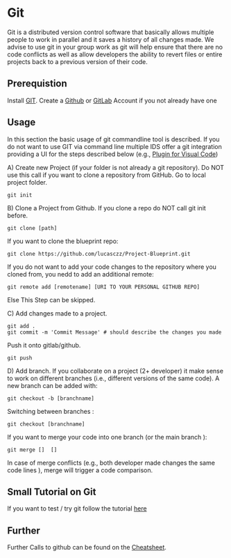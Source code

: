 # Git 

Git is a distributed version control software that basically allows multiple people to work in parallel and it saves a history of all changes made. 
We advise to use git in your group work as git will help ensure that there are no code conflicts as well as allow developers the ability to revert files or entire projects back to a previous version of their code.
## Prerequistion 
Install [GIT](https://education.github.com/git-cheat-sheet-education.pdf).
Create a [Github](www.github.com) or [GitLab](www.gitlab.com) Account if you not already have one 

## Usage 
In this section the basic usage of git commandline tool is described. 
If you do not want to use GIT via command line multiple IDS offer a git integration providing a UI for the steps described below (e.g.,
[Plugin for Visual Code](https://code.visualstudio.com/docs/sourcecontrol/overview))


A) Create new Project (if your folder is not already a git repository). Do NOT use this call if you want to clone a repository from GitHub. 
Go to local project folder. 
```
git init
```
B) Clone a Project from Github. If you clone a repo do NOT call git init before. 
```
git clone [path]
```
If you want to clone the blueprint repo: 
```
git clone https://github.com/lucasczz/Project-Blueprint.git
```

If you do not want to add your code changes to the repository where you cloned from, you nedd to add an additional remote:
```
git remote add [remotename] [URI TO YOUR PERSONAL GITHUB REPO]
```
Else This Step can be skipped.

C) Add changes made to a project. 
```
git add .
git commit -m 'Commit Message' # should describe the changes you made
```
Push it onto gitlab/github. 
```
git push 
```
D) Add branch. 
If you collaborate on a project (2+ developer) it make sense to work on different branches (i.e., different versions of the same code). 
A new branch can be added with: 
```
git checkout -b [branchname]
```
Switching between branches : 
```
git checkout [branchname]
```
If you want to merge your code into one branch (or the main branch ):
```
git merge []  []
```
In case of merge conflicts (e.g., both developer made changes the same code lines ), merge will trigger a code comparison. 

## Small Tutorial on Git 
If you want to test / try git follow the tutorial [here](https://towardsdatascience.com/an-easy-beginners-guide-to-git-2d5a99682a4c)

## Further 
Further Calls to github can be found on the [Cheatsheet](https://education.github.com/git-cheat-sheet-education.pdf).